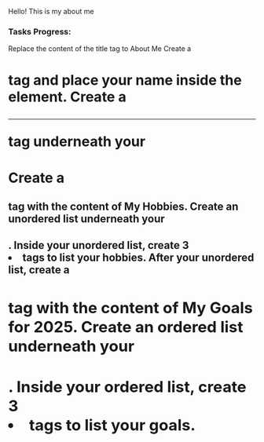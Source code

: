 Hello! This is my about me
### Tasks Progress:
 Replace the content of the title tag to About Me
 Create a <h1> tag and place your name inside the element.
 Create a <hr> tag underneath your <h1>
 Create a <h2> tag with the content of My Hobbies.
 Create an unordered list underneath your <h2>.
 Inside your unordered list, create 3 <li> tags to list your hobbies.
 After your unordered list, create a <h2> tag with the content of My Goals for 2025.
 Create an ordered list underneath your <h2>.
 Inside your ordered list, create 3 <li> tags to list your goals.